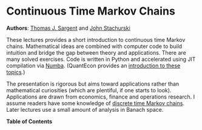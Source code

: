 Continuous Time Markov Chains
=============================

**Authors**: [Thomas J. Sargent](http://www.tomsargent.com/) and [John
Stachurski](https://johnstachurski.net/)

These lectures provides a short introduction to continuous time Markov chains.
Mathematical ideas are combined with computer code to build intuition and
bridge the gap between theory and applications.  There are many solved
exercises.  Code is written in Python and accelerated using JIT compilation
via [Numba](http://numba.pydata.org/).  (QuantEcon provides an [introduction
to these topics](https://python-programming.quantecon.org/).)

The presentation is rigorous but aims toward applications rather than
mathematical curiosities (which are plentiful, if one starts to look).
Applications are drawn from economics, finance and operations research.  I
assume readers have some knowledge of [discrete time Markov
chains](https://python.quantecon.org/finite_markov.html).  Later lectures use
a small amount of analysis in Banach space.

**Table of Contents**


```{tableofcontents}
```
